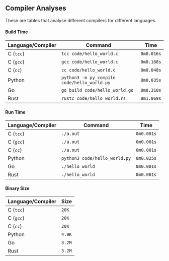 ## Compiler Analyses

<!-- Please edit the `README.md.tmpl` file instead of the `README.md` -->

These are tables that analyse different compilers for different languages.

#### Build Time

|Language/Compiler|Command|Time|
|-----------------|-------|----|
|C (`tcc`)|`tcc code/hello_world.c`|`0m0.016s`|
|C (`gcc`)|`gcc code/hello_world.c`|`0m0.168s`|
|C (`cc`)|`cc code/hello_world.c`|`0m0.048s`|
|Python|`python3 -m py_compile code/hello_world.py`|`0m0.035s`|
|Go|`go build code/hello_world.go`|`0m0.310s`|
|Rust|`rustc code/hello_world.rs`|`0m1.069s`|

#### Run Time

|Language/Compiler|Command|Time|
|-----------------|-------|----|
|C (`tcc`)|`./a.out`|`0m0.001s`|
|C (`gcc`)|`./a.out`|`0m0.001s`|
|C (`cc`)|`./a.out`|`0m0.001s`|
|Python|`python3 code/hello_world.py`|`0m0.025s`|
|Go|`./hello_world`|`0m0.001s`|
|Rust|`./hello_world`|`0m0.001s`|

#### Binary Size

|Language/Compiler|Size|
|-----------------|----|
|C (`tcc`)|`20K`|
|C (`gcc`)|`20K`|
|C (`cc`)|`20K`|
|Python|`4.0K`|
|Go|`3.2M`|
|Rust|`3.2M`|
